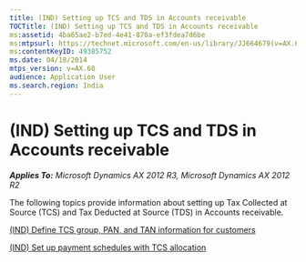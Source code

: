 ```yaml
---
title: (IND) Setting up TCS and TDS in Accounts receivable
TOCTitle: (IND) Setting up TCS and TDS in Accounts receivable
ms:assetid: 4ba65ae2-b7ed-4e41-870a-ef3fdea7d6be
ms:mtpsurl: https://technet.microsoft.com/en-us/library/JJ664679(v=AX.60)
ms:contentKeyID: 49385752
ms.date: 04/18/2014
mtps_version: v=AX.60
audience: Application User
ms.search.region: India
---
```


# (IND) Setting up TCS and TDS in Accounts receivable 


_**Applies To:** Microsoft Dynamics AX 2012 R3, Microsoft Dynamics AX 2012 R2_

The following topics provide information about setting up Tax Collected at Source (TCS) and Tax Deducted at Source (TDS) in Accounts receivable.

[(IND) Define TCS group, PAN, and TAN information for customers](ind-define-tcs-group-pan-and-tan-information-for-customers.md)

[(IND) Set up payment schedules with TCS allocation](ind-set-up-payment-schedules-with-tcs-allocation.md)

  


